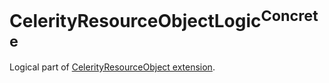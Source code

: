 # CelerityResourceObjectLogic<sup>Concrete</sup>

Logical part of [CelerityResourceObject extension](../Celerity/README.md#celerityresourceobject).
